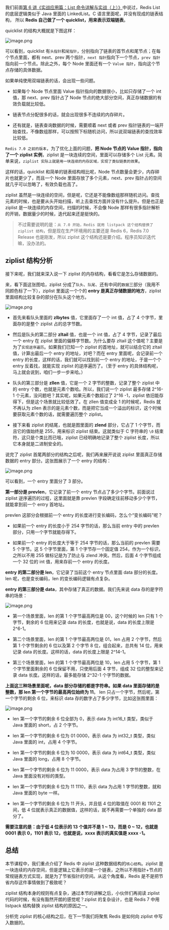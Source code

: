 我们前面[第 6 讲《实战应用篇：List 命令详解与实战（上）》](https://juejin.cn/book/7144917657089736743/section/7147527279311224832 "https://juejin.cn/book/7144917657089736743/section/7147527279311224832")中说过，Redis List 的底层逻辑类似于 Java 里面的 LinkedList。C 语言里面呢，并没有现成的链表结构， 所以 **Redis 自己做了一个 quicklist，用来表示双端链表**。

quicklist 的结构大概就是下图这样：

![image.png](https://p6-juejin.byteimg.com/tos-cn-i-k3u1fbpfcp/4f28146edb054a47a587e706099be2ce~tplv-k3u1fbpfcp-jj-mark:1600:0:0:0:q75.image#?w=1280&h=449&s=117918&e=png&b=ffffff)

可以看到，quicklist 有`头指针`和`尾指针`，分别指向了链表的首节点和尾节点；在每个节点里面，都有 next、prev 两个指针，`next 指针`指向下一个节点，`prev 指针`指向前一个节点。除此之外，每个 Node 里面还有一个 `Value 指针`，指向这个节点存储的具体数据。

如果单纯使用双端链表的话，会出现一些问题。

*   如果每个 Node 节点里面 Value 指针指向的数据很小，比如只存储了一个 int 值，那 next、prev 指针占了 Node 节点的绝大部分空间，真正存储数据的有效负载就比较低。

*   链表节点分配很多的话，就会出现很多不连续的内存碎片。

*   还有就是，链表查询数据的时候，需要顺着 next 或者 prev 指针链表的一端开始查找，不像数组那样，可以按照下标随机访问，所以说双端链表的查找效率比较低。

`Redis 7.0 之前的版本`，为了优化上面的问题，**把 Node 节点的 Value 指针，指向了一个 ziplist 实例**，ziplist 是一块连续的空间，里面可以存储多个 List 元素。简单来说，`ziplist 实际上就是用一块连续的内存区域，实现了类似链表的效果`。

这样的话，quicklist 和简单的链表结构相比呢，Node 节点数量会更少，内存碎片也就更少了，而且一个 Node 里面存放了多个元素，next、prev 指针占的空间就几乎可以忽略了，有效负载也高了。

ziplist 虽然是一块连续的空间，但是呢，它还是不能像数组那样随机访问。查找元素的时候，也是要从头开始扫描，听上去查找方面并没有什么提升。但是也正是 ziplist 是一块连续的内存空间，扫描的时候，不会像 Node 那样有很多指针解析的开销，数据量少的时候，迭代起来还是挺快的。

> 不过需要说明的是：`从 7.0 开始，Redis 就用 listpack 这个结构替换了 ziplist 结构`，但是现在生产环境用的主要还是 Redis 6，Redis 7.0 Release 也是刚发，所以 ziplist 这个结构还是要介绍。程序员知识迭代嘛，没办法的。

ziplist 结构分析
------------

接下来呢，我们就来深入说一下 ziplist 的内存结构，看看它是怎么存储数据的。

来，看下面这张图哈，ziplist 分成了`队头`、`队尾`、还有中间的`数据`三部分（我用不同颜色标了一下），ziplist 里面这一个个的 **entry 是真正存储数据的地方**，ziplist 里面结构比较复杂的部分在队头这个地方。

![image.png](https://p3-juejin.byteimg.com/tos-cn-i-k3u1fbpfcp/70122aaacb2849ff9203eda1d89a98e9~tplv-k3u1fbpfcp-jj-mark:1600:0:0:0:q75.image#?w=1416&h=232&s=312609&e=png&b=fcf9f9)

*   首先来看队头里面的 **zlbytes** 值，它里面存了一个 int 值，占了 4 个字节，里面存的是整个 ziplist 占的总字节数。
    
*   然后是队头的第二部分 **zltail** 值，也是一个 int 值，占了 4 字节，记录了最后一个 entry 在 ziplist 里面的偏移字节数。为什么要存 zltail 这个值呢？主要是为了`实现逆序遍历`。如果我们已知一个 ziplist 的首地址，就可以结合它的 zltail 值，计算出最后一个 entry 的地址，对吧？而在 entry 里面呢，会记录前一个 entry 的长度，这样的话，我们就可以找到前一个 entry 的地址，于是一个个 entry 反着找，就能实现 ziplist 的逆序遍历了。（至于 entry 的具体结构呢，马上就会说到，咱们一步一步来哈。）
    
*   队头的第三部分是 **zllen** 值，它是一个 2 字节的整数，记录了整个 ziplist 中的 entry 个数，也就是元素个数哈。所以，我们说一个 ziplist 最多存储 2^16-1 个元素，没问题吧？其实呢，如果元素个数超过了 2^16 -1，ziplist 依旧能存得下，但是这个场景就比较低效了。在 zllen 值变成全 1 的时候呢，Redis 就不再认为 zllen 表示的是元素个数，而是把它当成一个溢出的标识，这个时候要获取元素个数的话，就需要遍历整个 ziplist。
    
*   接下来看 ziplist 的结尾，也就是图里面的 **zlend** 部分，它占了 1 个字节，而且它的值始终是 255，用来标识 ziplist 结束。这就类似于 C 字符串的 `\0` 结束符，这只是个类比而已哦，ziplist 已经明确地记录了整个 ziplist 长度，所以它本身就是二进制安全的。
    

说完了 ziplist 首尾两部分的结构之后呢，我们再来展开说说 ziplist 里面真正存储数据的 entry 部分。这张图展示了一个 entry 的结构：

![image.png](https://p3-juejin.byteimg.com/tos-cn-i-k3u1fbpfcp/d6e401c6c5cd48e8ad169659c6c89040~tplv-k3u1fbpfcp-jj-mark:1600:0:0:0:q75.image#?w=1574&h=1054&s=299904&e=png&b=fdfdfd)

可以看到，一个 entry 里面分了 3 部分。

**第一部分是 prevlen**，它记录了前一个 entry 节点占了多少个字节。前面说过 ziplist 逆序遍历的过程，这里面就是靠 prevlen 字段确定往前移动多少个字节，就能拿到前一个 entry 首地址。

prevlen 这部分会根据前一个 entry 的长度进行变长编码，怎么个“变长编码”呢？

*   如果前一个 entry 的长度小于 254 字节的话，那么当前 entry 中的 prevlen 部分，只用一个字节就能存得下。

*   如果前一个 entry 的长度大于等于 254 字节的话，那么当前的 prevlen 需要 5 个字节。这 5 个字节里面，第 1 个字节存一个固定值 254，作为一个标识，之所以不用 255 做标记是为了防止与 zlend 冲突。然后，后面 4 个字节组成一个 32 位的 int 值，用来存前一个 entry 的长度。

**entry 的第二部分是 len**，它记录了当前这个 entry 节点里面 data 部分的长度。len 呢，也是变长编码，len 的变长编码逻辑有点复杂。

**entry 的第三部分是 data**，其中存储了真正的数据。我们先来说 data 存的是字符串的场景：

![image.png](https://p3-juejin.byteimg.com/tos-cn-i-k3u1fbpfcp/f7a5261f640b4d2ba59f5c29ceb34069~tplv-k3u1fbpfcp-jj-mark:1600:0:0:0:q75.image#?w=1280&h=701&s=168378&e=png&b=fefdfd)

*   第一个场景里面，len 的第 1 个字节最高两位是 00，这个时候的 len 只有 1 个字节，剩余的 6 位用来记录 data 的长度，也就是说，data 的长度上限是 2^6-1。

*   第二个场景里面，len 的第 1 个字节最高两位是 01，len 占用 2 个字节，然后第 1 个字节剩余的 6 位以及第 2 个字节 8 位，组合起来，总共有 14 位，用来记录 data 的长度。这样的话，data 的长度上限是 2^14-1。

*   第三个场景里面，len 的第 1 个字节最高两位是 10，len 占用 5 个字节，第 1 个字节里面剩余的 6 位保留不用，只使用后面 4 字节，组成 32 位的整型来记录 data 长度。这样的话，最多能存储 2^32-1 个字节的数据。

**上面这三种场景里面呢，data 部分存储的都是字符串。如果 data 里面存储的是整数，那 len 第一个字节的最高两位始终为 11**。 len 只占一个字节，然后呢，第一个字节的剩余 6 位，来标识 data 存的数字占了多少字节，比如这张图里面：

![image.png](https://p6-juejin.byteimg.com/tos-cn-i-k3u1fbpfcp/37791daf436a42238d5a0fbeed440dc3~tplv-k3u1fbpfcp-jj-mark:1600:0:0:0:q75.image#?w=1176&h=1280&s=468979&e=png&b=fdfcfc)

*   len 第一个字节的剩余 6 位全部为 0，表示 data 为 int16\_t 类型，类似于 Java 里面的 short，占 2 个字节。

*   len 第一个字节的剩余 6 位为 01 0000，表示 data 为 int32\_t 类型，类似 Java 里面的 int，占用 4 个字节。

*   len 第一个字节的剩余 6 位为 10 0000，表示 data 为 int64\_t 类型，类似 Java 里面的 long，占用 8 个字节。

*   len 第一个字节的剩余 6 位为 11 0000，表示 data 为占用 3 字节的整数，在 Java 里面没有对标的类型。

*   len 第一个字节的剩余 6 位为 11 1110，表示 data 为占用 1 字节的整数，就和 Java 里面的 byte 一样。

*   len 第一个字节的剩余 6 位为 11 开头，并且低 4 位的取值在 0001 和 1101 之间，低 4 位就表示真正的数据值，这样的话，就不再需要一个单独的 data 部分了。

**需要注意的是：由于低 4 位表示的 13 个值并不是 1 ~ 13，而是 0 ~ 12，也就是 0001 表示 0，1101 表示 12，也就是说，xxxx 表示的真实值是 xxxx -1。**

总结
--

本节课程中，我们重点介绍了 Redis 中 ziplist 这种数据结构的`核心结构`。ziplist 是一块连续的内存空间，但是逻辑上它表示的是一个链表，之所以不用指针+节点的常规链表方式实现，就是为了节省指针的空间。从这个角度看，Redis 是不是把节省内存这件事情做到了极致呢？

ziplist 结构本身的规则有点复杂，通过本节的讲解之后，小伙伴们再阅读 ziplist 代码的时候，有没有豁然开朗的感觉呢？ziplist 的复杂设计，也是 Redis 7 中用 listpack 结构替换 ziplist 结构的原因之一。

分析完 ziplist 的核心结构之后，在下一节我们将聚焦 Redis 是如何向 ziplist 中写入数据的。
